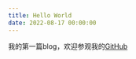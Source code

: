 ```yaml
---
title: Hello World
date: 2022-08-17 00:00:00
---
```


我的第一篇blog，欢迎参观我的[GitHub](https://github.com/black0923)
<!--more-->
